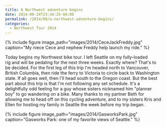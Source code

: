 ```yaml
---
title: A Northwest adventure begins
date: 2014-08-24T23:34:25-04:00
permalink: /2014/08/a-northwest-adventure-begins/
categories:
  - Northwest Tour 2014
---
```

{% include figure image_path="images/2014/CeceJackFreddy.jpg" caption="My niece Cece and nephew Freddy help launch my ride." %}

Today begins my Northwest bike tour. I left Seattle on my fully-loaded rig and will be pedaling for the next three weeks. Exactly where? That's to be decided. For the first leg of this trip I'm headed north to Vancouver, British Columbia, then ride the ferry to Victoria to circle back to Washington state. If all goes well, then I'll head south to the Oregon coast. But the best part about this trip is that I'm not following any set schedule. It's a delightfully odd feeling for a guy whose sisters nicknamed him "planner boy" to go wandering on a bike. Many thanks to my partner Beth for allowing me to head off on this cycling adventure, and to my sisters Kris and Ellen for hosting my family in Seattle the week before my trip began.

{% include figure image_path="images/2014/GasworksPark.jpg" caption="Gasworks Park: one of my favorite views of Seattle." %}

